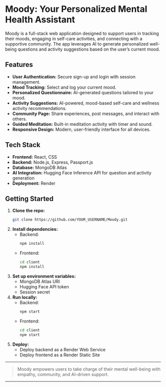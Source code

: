 # Moody: Your Personalized Mental Health Assistant

Moody is a full-stack web application designed to support users in tracking their moods, engaging in self-care activities, and connecting with a supportive community. The app leverages AI to generate personalized well-being questions and activity suggestions based on the user’s current mood.

## Features

- **User Authentication:** Secure sign-up and login with session management.
- **Mood Tracking:** Select and log your current mood.
- **Personalized Questionnaire:** AI-generated questions tailored to your mood.
- **Activity Suggestions:** AI-powered, mood-based self-care and wellness activity recommendations.
- **Community Page:** Share experiences, post messages, and interact with others.
- **Guided Meditation:** Built-in meditation activity with timer and sound.
- **Responsive Design:** Modern, user-friendly interface for all devices.

## Tech Stack

- **Frontend:** React, CSS
- **Backend:** Node.js, Express, Passport.js
- **Database:** MongoDB Atlas
- **AI Integration:** Hugging Face Inference API for question and activity generation
- **Deployment:** Render

## Getting Started

1. **Clone the repo:**
   ```bash
   git clone https://github.com/YOUR_USERNAME/Moody.git
   ```
2. **Install dependencies:**
   - Backend:
     ```bash
     npm install
     ```
   - Frontend:
     ```bash
     cd client
     npm install
     ```
3. **Set up environment variables:**
   - MongoDB Atlas URI
   - Hugging Face API token
   - Session secret
4. **Run locally:**
   - Backend:
     ```bash
     npm start
     ```
   - Frontend:
     ```bash
     cd client
     npm start
     ```
5. **Deploy:**
   - Deploy backend as a Render Web Service
   - Deploy frontend as a Render Static Site

---

> Moody empowers users to take charge of their mental well-being with empathy, community, and AI-driven support.

---
